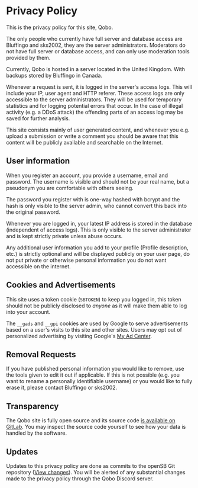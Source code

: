 # Privacy Policy
This is the privacy policy for this site, Qobo.

The only people who currently have full server and database access are Bluffingo and sks2002, they are the server administrators. Moderators do not have full server or database access, and can only use moderation tools provided by them.

Currently, Qobo is hosted in a server located in the United Kingdom. With backups stored by Bluffingo in Canada.

Whenever a request is sent, it is logged in the server's access logs. This will include your IP, user agent and HTTP referer. These access logs are only accessible to the server administrators. They will be used for temporary statistics and for logging potential errors that occur. In the case of illegal activity (e.g. a DDoS attack) the offending parts of an access log may be saved for further analysis.

This site consists mainly of user generated content, and whenever you e.g. upload a submission or write a comment you should be aware that this content will be publicly available and searchable on the Internet.

## User information
When you register an account, you provide a username, email and password. The username is visible and should not be your real name, but a pseudonym you are comfortable with others seeing.

The password you register with is one-way hashed with bcrypt and the hash is only visible to the server admin, who cannot convert this back into the original password.

Whenever you are logged in, your latest IP address is stored in the database (independent of access logs). This is only visible to the server administrator and is kept strictly private unless abuse occurs.

Any additional user information you add to your profile (Profile description, etc.) is strictly optional and will be displayed publicly on your user page, do not put private or otherwise personal information you do not want accessible on the internet.

## Cookies and Advertisements
This site uses a token cookie (`SBTOKEN`) to keep you logged in, this token should not be publicly disclosed to *anyone* as it will make them able to log into your account. 

The ``__gads`` and ``__gpi`` cookies are used by Google to serve advertisements based on a user's visits to this site and other sites. Users may opt out of personalized advertising by visiting Google's [My Ad Center](https://myadcenter.google.com/).

## Removal Requests
If you have published personal information you would like to remove, use the tools given to edit it out if applicable. If this is not possible (e.g. you want to rename a personally identifiable username) or you would like to fully erase it, please contact Bluffingo or sks2002.

## Transparency
The Qobo site is fully open source and its source code [is available on GitLab](https://gitlab.com/qobo/opensb). You may inspect the source code yourself to see how your data is handled by the software.

## Updates
Updates to this privacy policy are done as commits to the openSB Git repository ([View changes](https://gitlab.com/qobo/opensb/-/blob/main/private/templates/sbnext-common/markdown/privacy_policy.md)). You will be alerted of any substantial changes made to the privacy policy through the Qobo Discord server.
